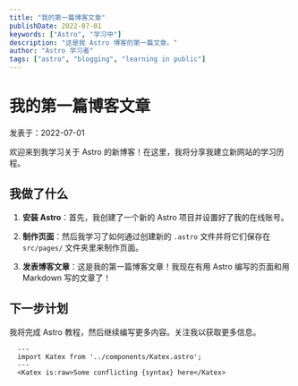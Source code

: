 ```yaml
---
title: "我的第一篇博客文章"
publishDate: 2022-07-01
keywords: ["Astro", "学习中"]
description: "这是我 Astro 博客的第一篇文章。"
author: "Astro 学习者"
tags: ["astro", "blogging", "learning in public"]
---
```


# 我的第一篇博客文章

发表于：2022-07-01

欢迎来到我学习关于 Astro 的新博客！在这里，我将分享我建立新网站的学习历程。

## 我做了什么

1. **安装 Astro**：首先，我创建了一个新的 Astro 项目并设置好了我的在线账号。

2. **制作页面**：然后我学习了如何通过创建新的 `.astro` 文件并将它们保存在 `src/pages/` 文件夹里来制作页面。

3. **发表博客文章**：这是我的第一篇博客文章！我现在有用 Astro 编写的页面和用 Markdown 写的文章了！

## 下一步计划

我将完成 Astro 教程，然后继续编写更多内容。关注我以获取更多信息。

```astro
  ---
  import Katex from '../components/Katex.astro';
  ---
  <Katex is:raw>Some conflicting {syntax} here</Katex>
```